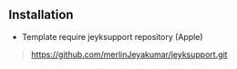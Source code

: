 ## Installation

- Template require jeyksupport repository (Apple)
>https://github.com/merlinJeyakumar/jeyksupport.git